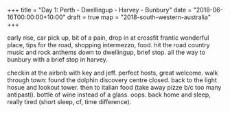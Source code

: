 +++
title = "Day 1: Perth - Dwellingup - Harvey - Bunbury"
date = "2018-06-16T00:00:00+10:00"
draft = true
map = "2018-south-western-australia"
+++

early rise, car pick up, bit of a pain, drop in at crossfit frantic
wonderful place, tips for the road, shopping intermezzo, food. hit the road
country music and rock anthems down to dwellingup, brief stop. all the way to
bunbury with a brief stop in harvey.

checkin at the airbnb with key and jeff. perfect hosts, great welcome. walk
through town: found the dolphin discovery centre closed. back to the light hosue and
lookout tower. then to italian food (take away pizze b/c too many antipasti).
bottle of wine instead of a glass. oops. back home and sleep, really tired
(short sleep, cf, time difference).
